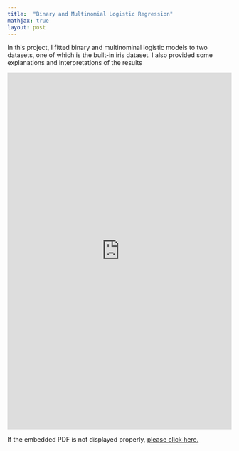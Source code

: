 ```yaml
---
title:  "Binary and Multinomial Logistic Regression"
mathjax: true
layout: post
---
```


In this project, I fitted binary and multinominal logistic models to two datasets, one of which is the built-in iris dataset. I also provided some explanations and interpretations of the results<!-- readmore -->

<embed src="https://zehuiyin.github.io/Logistic-Regression.pdf" width="100%" height="800px" />
<p style="text-align: left;">If the embedded PDF is not displayed properly, <a href="https://zehuiyin.github.io/Logistic-Regression.pdf" target="_blank">please click here.</a></p>
